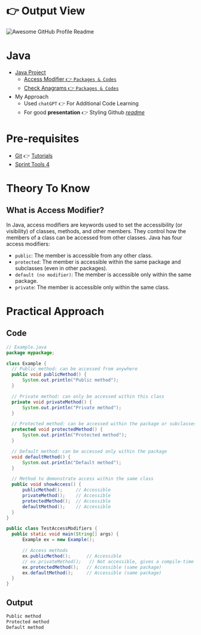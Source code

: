 # 👉 Output View
<img alt="Awesome GitHub Profile Readme" src="./_Day1.gif"> </img>

# Java
  - [Java Project](https://github.com/RouthKiranBabu/CWP_B39/tree/day_1/Java)
      - [Access Modifier 👉 `Packages & Codes`](https://github.com/RouthKiranBabu/CWP_B39/tree/day_1/Java/Access_Modifiers/src)
      - [Check Anagrams 👉 `Packages & Codes`](https://github.com/RouthKiranBabu/CWP_B39/tree/day_1/Java/Check_Anagrams/checkAnagrams/src)
  - My Approach
      - Used `chatGPT` 👉 For Additional Code Learning
      - For good **presentation** 👉 Styling Github [*readme*](https://docs.github.com/en/get-started/writing-on-github/getting-started-with-writing-and-formatting-on-github/basic-writing-and-formatting-syntax#headings)

# Pre-requisites
  - [Git](https://git-scm.com/) 👉 [Tutorials](https://www.youtube.com/watch?v=HVsySz-h9r4&list=PL-osiE80TeTuRUfjRe54Eea17-YfnOOAx)
  - [Sprint Tools 4](https://spring.io/tools)

# Theory To Know
## What is Access Modifier?
In Java, access modifiers are keywords used to set the accessibility (or visibility) of classes, methods, and other members. They control how the members of a class can be accessed from other classes. Java has four access modifiers:
  - `public`: The member is accessible from any other class.
  - `protected`: The member is accessible within the same package and subclasses (even in other packages).
  - `default (no modifier)`: The member is accessible only within the same package.
  - `private`: The member is accessible only within the same class.

# Practical Approach
  ## Code
  ```java
  // Example.java
package mypackage;

class Example {
    // Public method: can be accessed from anywhere
    public void publicMethod() {
        System.out.println("Public method");
    }

    // Private method: can only be accessed within this class
    private void privateMethod() {
        System.out.println("Private method");
    }

    // Protected method: can be accessed within the package or subclasses
    protected void protectedMethod() {
        System.out.println("Protected method");
    }

    // Default method: can be accessed only within the package
    void defaultMethod() {
        System.out.println("Default method");
    }

    // Method to demonstrate access within the same class
    public void showAccess() {
        publicMethod();     // Accessible
        privateMethod();    // Accessible
        protectedMethod();  // Accessible
        defaultMethod();    // Accessible
    }
}

public class TestAccessModifiers {
    public static void main(String[] args) {
        Example ex = new Example();

        // Access methods
        ex.publicMethod();      // Accessible
        // ex.privateMethod();   // Not accessible, gives a compile-time error
        ex.protectedMethod();   // Accessible (same package)
        ex.defaultMethod();     // Accessible (same package)
    }
}
  ```
## Output
```java
Public method
Protected method
Default method
```
